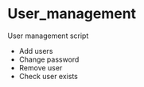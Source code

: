 # User_management
User management script
* Add users
* Change password
* Remove user
* Check user exists
